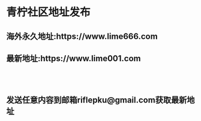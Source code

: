 
<h1>青柠社区地址发布</h1>
<h2>海外永久地址:https://www.lime666.com</h2>
<h2>最新地址:https://www.lime001.com</h2>
<br>
<br>
<h2>发送任意内容到邮箱riflepku@gmail.com获取最新地址</h2>
